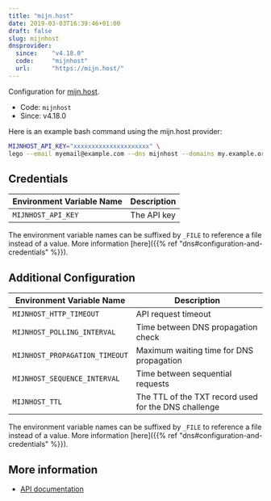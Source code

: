 ```yaml
---
title: "mijn.host"
date: 2019-03-03T16:39:46+01:00
draft: false
slug: mijnhost
dnsprovider:
  since:    "v4.18.0"
  code:     "mijnhost"
  url:      "https://mijn.host/"
---
```


<!-- THIS DOCUMENTATION IS AUTO-GENERATED. PLEASE DO NOT EDIT. -->
<!-- providers/dns/mijnhost/mijnhost.toml -->
<!-- THIS DOCUMENTATION IS AUTO-GENERATED. PLEASE DO NOT EDIT. -->


Configuration for [mijn.host](https://mijn.host/).


<!--more-->

- Code: `mijnhost`
- Since: v4.18.0


Here is an example bash command using the mijn.host provider:

```bash
MIJNHOST_API_KEY="xxxxxxxxxxxxxxxxxxxxx" \
lego --email myemail@example.com --dns mijnhost --domains my.example.org run
```




## Credentials

| Environment Variable Name | Description |
|-----------------------|-------------|
| `MIJNHOST_API_KEY` | The API key |

The environment variable names can be suffixed by `_FILE` to reference a file instead of a value.
More information [here]({{% ref "dns#configuration-and-credentials" %}}).


## Additional Configuration

| Environment Variable Name | Description |
|--------------------------------|-------------|
| `MIJNHOST_HTTP_TIMEOUT` | API request timeout |
| `MIJNHOST_POLLING_INTERVAL` | Time between DNS propagation check |
| `MIJNHOST_PROPAGATION_TIMEOUT` | Maximum waiting time for DNS propagation |
| `MIJNHOST_SEQUENCE_INTERVAL` | Time between sequential requests |
| `MIJNHOST_TTL` | The TTL of the TXT record used for the DNS challenge |

The environment variable names can be suffixed by `_FILE` to reference a file instead of a value.
More information [here]({{% ref "dns#configuration-and-credentials" %}}).




## More information

- [API documentation](https://mijn.host/api/doc/)

<!-- THIS DOCUMENTATION IS AUTO-GENERATED. PLEASE DO NOT EDIT. -->
<!-- providers/dns/mijnhost/mijnhost.toml -->
<!-- THIS DOCUMENTATION IS AUTO-GENERATED. PLEASE DO NOT EDIT. -->
